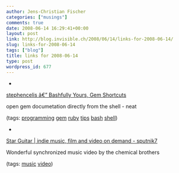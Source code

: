 ```yaml
---
author: Jens-Christian Fischer
categories: ["musings"]
comments: true
date: 2008-06-14 16:29:41+00:00
layout: post
link: http://blog.invisible.ch/2008/06/14/links-for-2008-06-14/
slug: links-for-2008-06-14
tags: ["blog"]
title: links for 2008-06-14
type: post
wordpress_id: 677
---
```



	
  * 
		

[stephencelis â€” Bashfully Yours, Gem Shortcuts](http://stephencelis.com/archive/2008/6/bashfully-yours-gem-shortcuts)


		

open gem documetation directly from the shell - neat


		

(tags: [programming](http://del.icio.us/jaycee/programming) [gem](http://del.icio.us/jaycee/gem) [ruby](http://del.icio.us/jaycee/ruby) [tips](http://del.icio.us/jaycee/tips) [bash](http://del.icio.us/jaycee/bash) [shell](http://del.icio.us/jaycee/shell))


	

	
  * 
		

[Star Guitar | indie music, film and video on demand - sputnik7](http://sputnik7.com/file/2457-star-guitar.html)


		

Wonderful synchronized music video by the chemical brothers


		

(tags: [music](http://del.icio.us/jaycee/music) [video](http://del.icio.us/jaycee/video))


	



